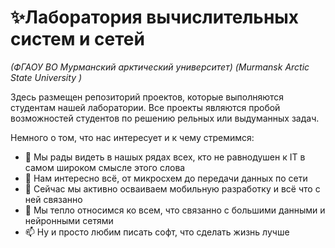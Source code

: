 # ✨Лаборатория вычислительных систем и сетей
*(ФГАОУ ВО Мурманский арктический университет)*
*(Murmansk Arctic State University )*

Здесь размещен репозиторий проектов, которые выполняются студентам нашей лаборатории. Все проекты являются пробой возможностей студентов по решению рельных или выдуманных задач.

Немного о том, что нас интересует и к чему стремимся:
- 👋 Мы рады видеть в нашых рядах всех, кто не равнодушен к IT в самом широком смысле этого слова
- 👀 Нам интересно всё, от микросхем до передачи данных по сети
- 🌱 Сейчас мы активно осваиваем мобильную разработку и всё что с ней связанно
- 💞️ Мы тепло относимся ко всем, что связанно с большими данными и нейронными сетями
- 📫 Ну и просто любим писать софт, что сделать жизнь лучше
